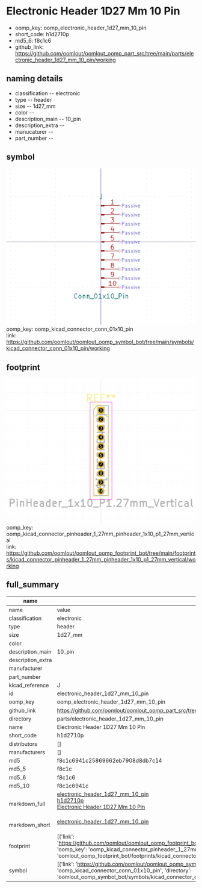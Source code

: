 # Electronic Header 1D27 Mm 10 Pin

  
* oomp_key: oomp_electronic_header_1d27_mm_10_pin 
* short_code: h1d2710p
* md5_6: f8c1c6  
* github_link: https://github.com/oomlout/oomlout_oomp_part_src/tree/main/parts/electronic_header_1d27_mm_10_pin/working  
## naming details
* classification -- electronic
* type -- header
* size -- 1d27_mm
* color -- 
* description_main -- 10_pin
* description_extra -- 
* manucaturer -- 
* part_number -- 



## symbol

![](symbol/0/working/working_600.png)  
oomp_key: oomp_kicad_connector_conn_01x10_pin  
link: https://github.com/oomlout/oomlout_oomp_symbol_bot/tree/main/symbols/kicad_connector_conn_01x10_pin/working  

## footprint

![](footprint/0/working/working_600.png)  
oomp_key: oomp_kicad_connector_pinheader_1_27mm_pinheader_1x10_p1_27mm_vertical  
link: https://github.com/oomlout/oomlout_oomp_footprint_bot/tree/main/footprints/kicad_connector_pinheader_1_27mm_pinheader_1x10_p1_27mm_vertical/working  

## full_summary
| name | value | 
| --- | --- | 
| name | value | 
| classification | electronic | 
| type | header | 
| size | 1d27_mm | 
| color |  | 
| description_main | 10_pin | 
| description_extra |  | 
| manufacturer |  | 
| part_number |  | 
| kicad_reference | J | 
| id | electronic_header_1d27_mm_10_pin | 
| oomp_key | oomp_electronic_header_1d27_mm_10_pin | 
| github_link | https://github.com/oomlout/oomlout_oomp_part_src/tree/main/parts/electronic_header_1d27_mm_10_pin/working | 
| directory | parts/electronic_header_1d27_mm_10_pin | 
| name | Electronic Header 1D27 Mm 10 Pin | 
| short_code | h1d2710p | 
| distributors | [] | 
| manufacturers | [] | 
| md5 | f8c1c6941c25869662eb7908d8db7c14 | 
| md5_5 | f8c1c | 
| md5_6 | f8c1c6 | 
| md5_10 | f8c1c6941c | 
| markdown_full | [electronic_header_1d27_mm_10_pin](https://github.com/oomlout/oomlout_oomp_part_src/tree/main/parts/electronic_header_1d27_mm_10_pin/working)<br>[h1d2710p](https://github.com/oomlout/oomlout_oomp_part_src/tree/main/parts/electronic_header_1d27_mm_10_pin/working)<br>[Electronic Header 1D27 Mm 10 Pin](https://github.com/oomlout/oomlout_oomp_part_src/tree/main/parts/electronic_header_1d27_mm_10_pin/working)<br><br> | 
| markdown_short | [electronic_header_1d27_mm_10_pin](https://github.com/oomlout/oomlout_oomp_part_src/tree/main/parts/electronic_header_1d27_mm_10_pin/working)<br><br> | 
| footprint | [{'link': 'https://github.com/oomlout/oomlout_oomp_footprint_bot/tree/main/foootprntss/kicad_connector_pinheader_1_27mm_pinheader_1x10_p1_27mm_vertical', 'oomp_key': 'oomp_kicad_connector_pinheader_1_27mm_pinheader_1x10_p1_27mm_vertical', 'directory': 'oomlout_oomp_footprint_bot/footprints/kicad_connector_pinheader_1_27mm_pinheader_1x10_p1_27mm_vertical//working/working.kicad_mod'}] | 
| symbol | [{'link': 'https://github.com/oomlout/oomlout_oomp_symbol_bot/tree/main/symbols/kicad_connector_conn_01x10_pin', 'oomp_key': 'oomp_kicad_connector_conn_01x10_pin', 'directory': 'oomlout_oomp_symbol_bot/symbols/kicad_connector_conn_01x10_pin//working/working.kicad_sym'}] | 
